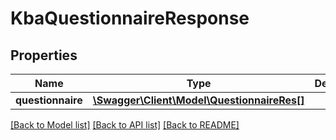 # KbaQuestionnaireResponse

## Properties
Name | Type | Description | Notes
------------ | ------------- | ------------- | -------------
**questionnaire** | [**\Swagger\Client\Model\QuestionnaireRes[]**](QuestionnaireRes.md) |  | [optional] 

[[Back to Model list]](../../README.md#documentation-for-models) [[Back to API list]](../../README.md#documentation-for-api-endpoints) [[Back to README]](../../README.md)

